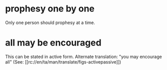 # prophesy one by one

Only one person should prophesy at a time.

# all may be encouraged

This can be stated in active form. Alternate translation: "you may encourage all" (See: [[rc://en/ta/man/translate/figs-activepassive]])

